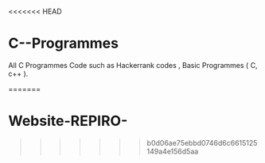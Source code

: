 <<<<<<< HEAD
# C--Programmes
All C Programmes Code such as Hackerrank codes , Basic Programmes ( C, c++ ).

=======
# Website-REPIRO-
>>>>>>> b0d06ae75ebbd0746d6c6615125149a4e156d5aa

